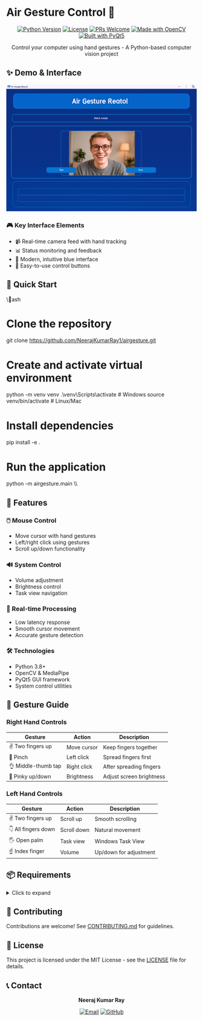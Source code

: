 ﻿# Air Gesture Control 👋

<div align="center">

[![Python Version](https://img.shields.io/badge/python-3.8+-blue.svg)](https://www.python.org/downloads/)
[![License](https://img.shields.io/badge/license-MIT-green.svg)](LICENSE)
[![PRs Welcome](https://img.shields.io/badge/PRs-welcome-brightgreen.svg)](CONTRIBUTING.md)
[![Made with OpenCV](https://img.shields.io/badge/Made%20with-OpenCV-orange.svg)](https://opencv.org/)
[![Built with PyQt5](https://img.shields.io/badge/Built%20with-PyQt5-brightgreen.svg)](https://www.riverbankcomputing.com/software/pyqt/)

Control your computer using hand gestures - A Python-based computer vision project
</div>

## ✨ Demo & Interface

<div align="center">
  <img src="assets/app_interface.png" alt="Air Gesture Control Interface" width="800"/>
</div>

### 🎮 Key Interface Elements
- 📹 Real-time camera feed with hand tracking
- 📊 Status monitoring and feedback
- 🎨 Modern, intuitive blue interface
- 🔘 Easy-to-use control buttons

## 🚀 Quick Start

\\\ash
# Clone the repository
git clone https://github.com/NeerajKumarRay1/airgesture.git

# Create and activate virtual environment
python -m venv venv
.\\venv\\Scripts\\activate  # Windows
source venv/bin/activate # Linux/Mac

# Install dependencies
pip install -e .

# Run the application
python -m airgesture.main
\\\

## 🎯 Features

### 🖱️ Mouse Control
- Move cursor with hand gestures
- Left/right click using gestures
- Scroll up/down functionality

### 🔊 System Control
- Volume adjustment
- Brightness control
- Task view navigation

### 💫 Real-time Processing
- Low latency response
- Smooth cursor movement
- Accurate gesture detection

### 🛠️ Technologies
- Python 3.8+
- OpenCV & MediaPipe
- PyQt5 GUI framework
- System control utilities

## 🤲 Gesture Guide

### Right Hand Controls
| Gesture | Action | Description |
|---------|--------|-------------|
| ✌️ Two fingers up | Move cursor | Keep fingers together |
| 🤏 Pinch | Left click | Spread fingers first |
| 👌 Middle-thumb tap | Right click | After spreading fingers |
| 🤙 Pinky up/down | Brightness | Adjust screen brightness |

### Left Hand Controls
| Gesture | Action | Description |
|---------|--------|-------------|
| ✌️ Two fingers up | Scroll up | Smooth scrolling |
| 👇 All fingers down | Scroll down | Natural movement |
| 🖐️ Open palm | Task view | Windows Task View |
| ☝️ Index finger | Volume | Up/down for adjustment |

## 📦 Requirements

<details>
<summary>Click to expand</summary>

- Python 3.8+
- OpenCV
- MediaPipe
- PyQt5
- PyAutoGUI
- PyCaw
- [Full requirements.txt](requirements.txt)
</details>

## 🤝 Contributing

Contributions are welcome! See [CONTRIBUTING.md](CONTRIBUTING.md) for guidelines.

## 📄 License

This project is licensed under the MIT License - see the [LICENSE](LICENSE) file for details.

## 📞 Contact

<div align="center">

**Neeraj Kumar Ray**

[![Email](https://img.shields.io/badge/Email-neerajkumaray2005%40gmail.com-blue)](mailto:neerajkumaray2005@gmail.com)
[![GitHub](https://img.shields.io/badge/GitHub-NeerajKumarRay1-black)](https://github.com/NeerajKumarRay1)

</div>
